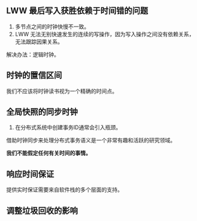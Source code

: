 ## LWW 最后写入获胜依赖于时间错的问题
1. 多节点之间的时钟快慢不一致。
2. LWW 无法无别快速发生的连续的写操作，因为写入操作之间没有依赖关系，无法跟踪因果关系。

解决办法：逻辑时钟。

## 时钟的置信区间
我们不应该将时钟读书视为一个精确的时间点。

## 全局快照的同步时钟
1. 在分布式系统中创建事务ID通常会引入瓶颈。

借助时钟同步来处理分布式事务语义是一个非常有趣和活跃的研究领域。

**我们不能假定任何有关时间的事情。**

## 响应时间保证
提供实时保证需要来自软件栈的多个层面的支持。

## 调整垃圾回收的影响
